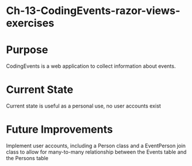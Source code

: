 # Ch-13-CodingEvents-razor-views-exercises

# Purpose
CodingEvents is a web application to collect information about events.

# Current State
Current state is useful as a personal use, no user accounts exist

# Future Improvements
Implement user accounts, including a Person class and a EventPerson join class to allow for many-to-many relationship between the Events table and the Persons table
